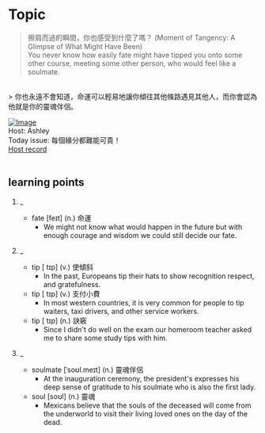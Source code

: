 # Topic

> 擦肩而過的瞬間，你也感受到什麼了嗎？ (Moment of Tangency: A Glimpse of What Might Have Been) <br>
> You never know how easily fate might have tipped you onto some other course, meeting some other person, who would feel like a soulmate.
 <br>
> 你也永遠不會知道，命運可以輕易地讓你傾往其他條路遇見其他人，而你會認為他就是你的靈魂伴侶。
 <br>

[![Image](https://thumbnail.voicetube.com/w/1280/h/720/cxOuG6zQo_0.jpg)](https://www.youtube.com/embed/cxOuG6zQo_0?rel=0&showinfo=0&cc_load_policy=0&controls=1&autoplay=1&iv_load_policy=3&playsinline=1&wmode=transparent&start=104&end=112&enablejsapi=1&origin=https://tw.voicetube.com&widgetid=1)<br>
Host: Ashley
<br>Today issue: 每個緣分都難能可貴！
<br>
[Host record](https://cdn.voicetube.com/everyday_records/4967/1607690647.mp3)
<br><br>
## learning points
1. _
	* fate [feɪt] (n.) 命運
		- We might not know what would happen in the future but with enough courage and wisdom we could still decide our fate.

2. _
	* tip [ tɪp] (v.) 使傾斜
		- In the past, Europeans tip their hats to show recognition respect, and gratefulness.
	* tip [ tɪp] (v.) 支付小費
		- In most western countries, it is very common for people to tip waiters, taxi drivers, and other service workers.
	* tip [ tɪp] (n.)  訣竅
		- Since I didn't do well on the exam our homeroom teacher asked me to share some study tips with him.

3. _
	* soulmate [ˈsoʊl.meɪt] (n.) 靈魂伴侶
		- At the inauguration ceremony, the president's expresses his deep sense of gratitude to his soulmate who is also the first lady.
	* soul [soʊl] (n.) 靈魂
		- Mexicans believe that the souls of the deceased will come from the underworld to visit their living loved ones on the day of the dead.

